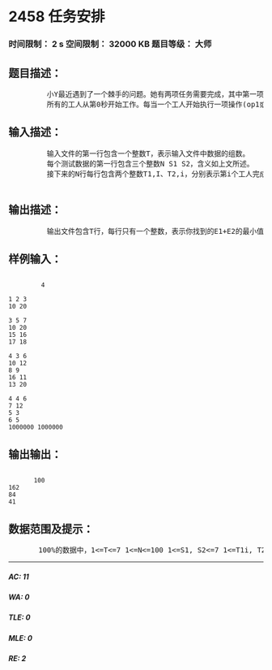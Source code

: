 # 2458 任务安排   
### 时间限制： 2 s     空间限制： 32000 KB     题目等级： 大师  
## 题目描述：  

<pre>
         小Y最近遇到了一个棘手的问题。她有两项任务需要完成，其中第一项任务是重复操作1(op1)S1次，第二项任务是重复操作2(op2)S2次。为了完成这些任务，小 Y雇佣了N名工人。其中，第i个工人完成op1所需时间为T1,i，完成op2所需时间为T2,i。每个op1和op2都只能被一名工人完成，每名工人在任意时刻都只能做一项工作。
         所有的工人从第0秒开始工作。每当一个工人开始执行一项操作(op1或op2)，他必须一直执行下去直到完成而不能被打断。我们记第一项任务完成的时间为E1，第二项任务完成的时间为E2，你的任务就是安排这些工人的工作，使得E1+E2最小。
</pre>
  
  
## 输入描述：  

<pre>
         输入文件的第一行包含一个整数T，表示输入文件中数据的组数。
         每个测试数据的第一行包含三个整数N S1 S2，含义如上文所述。
         接下来的N行每行包含两个整数T1,I、T2,i，分别表示第i个工人完成op1和op2所需的时间。
 
</pre>
  
  
## 输出描述：  

<pre>
         输出文件包含T行，每行只有一个整数，表示你找到的E1+E2的最小值。
</pre>
  
  
## 样例输入：  

<pre><code>
         4
 
1 2 3
10 20
 
3 5 7
10 20
15 16
17 18
 
4 3 6
10 12
8 9
16 11
13 20
 
4 4 6
7 12
5 3
6 5
1000000 1000000
</code></pre>
  
  
## 输出输出：  

<pre><code>
       100
162
84
41
</code></pre>
  
  
## 数据范围及提示：  

<pre>
       100%的数据中，1<=T<=7 1<=N<=100 1<=S1, S2<=7 1<=T1i, T2i<=106
</pre>
  
  
***  

##### AC: 11  
##### WA: 0  
##### TLE: 0  
##### MLE: 0  
##### RE: 2  
